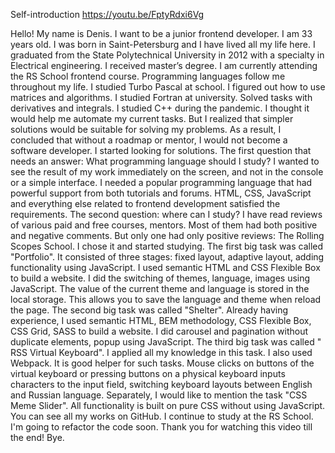 Self-introduction
https://youtu.be/FptyRdxi6Vg

Hello! My name is Denis. I want to be a junior frontend developer.
I am 33 years old. I was born in Saint-Petersburg and I have lived all my life here.
I graduated from the State Polytechnical University in 2012 with a specialty in Electrical engineering. I received master’s degree. I am currently attending the RS School frontend course.
Programming languages follow me throughout my life.
I studied Turbo Pascal at school. I figured out how to use matrices and algorithms.
I studied Fortran at university. Solved tasks with derivatives and integrals.
I studied C++ during the pandemic. I thought it would help me automate my current tasks. But I realized that simpler solutions would be suitable for solving my problems.
As a result, I concluded that without a roadmap or mentor, I would not become a software developer.
I started looking for solutions.
The first question that needs an answer: What programming language should I study?
I wanted to see the result of my work immediately on the screen, and not in the console or a simple interface. I needed a popular programming language that had powerful support from both tutorials and forums.
HTML, CSS, JavaScript and everything else related to frontend development satisfied the requirements.
The second question: where can I study?
I have read reviews of various paid and free courses, mentors. Most of them had both positive and negative comments. But only one had only positive reviews: The Rolling Scopes School.
I chose it and started studying.
The first big task was called "Portfolio". It consisted of three stages: fixed layout, adaptive layout, adding functionality using JavaScript. I used semantic HTML and CSS Flexible Box to build a website. I did the switching of themes, language, images using JavaScript. The value of the current theme and language is stored in the local storage. This allows you to save the language and theme when reload the page.
The second big task was called "Shelter". Already having experience, I used semantic HTML, BEM methodology, CSS Flexible Box, CSS Grid, SASS to build a website. I did carousel and pagination without duplicate elements, popup using JavaScript.
The third big task was called " RSS Virtual Keyboard". I applied all my knowledge in this task. I also used Webpack. It is good helper for such tasks. Mouse clicks on buttons of the virtual keyboard or pressing buttons on a physical keyboard inputs characters to the input field, switching keyboard layouts between English and Russian language.
Separately, I would like to mention the task "CSS Meme Slider". All functionality is built on pure CSS without using JavaScript.
You can see all my works on GitHub. I continue to study at the RS School. I'm going to refactor the code soon.
Thank you for watching this video till the end! Bye.